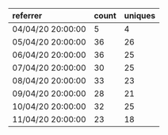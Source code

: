 | referrer          | count | uniques |
| :---------------- | :---- | :------ |
| 04/04/20 20:00:00 | 5     | 4       |
| 05/04/20 20:00:00 | 36    | 26      |
| 06/04/20 20:00:00 | 36    | 25      |
| 07/04/20 20:00:00 | 30    | 25      |
| 08/04/20 20:00:00 | 33    | 23      |
| 09/04/20 20:00:00 | 28    | 21      |
| 10/04/20 20:00:00 | 32    | 25      |
| 11/04/20 20:00:00 | 23    | 18      |